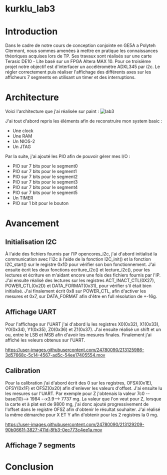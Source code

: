 # kurklu_lab3

# Introduction
Dans le cadre de notre cours de conception conjointe en GE5A a Polyteh Clermont, nous sommes amenées à mettre en pratique les connaissances théoriques acquises lors de TP. Ses travaux sont réalisés sur une carte Terasic DE10 - Lite basé sur un FPGA Altera MAX 10. Pour ce troisième projet notre objectif est d'interfacer un accéléromètre ADXL345 par i2c. Le régler correctement puis réaliser l'affichage des différents axes sur les afficheurs 7 segments en utilisant un timer et des interruptions.

# Architecture
Voici l'architecture que j'ai réalisée sur paint :
![lab3](https://user-images.githubusercontent.com/24780090/213120076-4c1e3f18-3208-48f5-9a04-559f55001bc2.png)

J'ai tout d'abord repris les éléments afin de reconstruire mon system basic :

* Une clock
* Une RAM
* Un NIOS-2
* Un JTAG

Par la suite, j'ai ajouté les PIO afin de pouvoir gérer mes I/O :

* PIO sur 7 bits pour le segment0
* PIO sur 7 bits pour le segment1
* PIO sur 7 bits pour le segment2
* PIO sur 7 bits pour le segment3
* PIO sur 7 bits pour le segment4
* PIO sur 7 bits pour le segment5
* Un TIMER
* PIO sur 1 bit pour le bouton

# Avancement

## Initialisation I2C

À l'aide des fichiers fournis par l'IP opencores_i2c, j'ai d'abord initialisé la communication avec l'i2c à l'aide de la fonction I2C_init() et la fonction I2C_start() sur le registre 0x1D pour vérifier son bon fonctionnement. J'ai ensuite écrit les deux fonctions ecriture_i2c() et lecture_i2c(), pour les lectures et écriture en m'aidant encore une fois des fichiers fournis par l'IP. J'ai ensuite réalisé des lectures sur les registres ACT_INACT_CTL(0X27), POWER_CTL(0x2D) et DATA_FORMAT(0x31), pour vérifier s'il était bien initialisé. J'ai finalement écrit 0x8 sur POWER_CTL, afin d'activer les mesures et 0x7, sur DATA_FORMAT afin d'être en full résolution de +-16g.

## Affichage UART

Pour l'affichage sur l'UART j'ai d'abord lu les registres X0(0x32), X1(0x33), Y0(0x34), Y1(0x35), Z0(0x36) et Z1(0x37). J'ai ensuite réalisé un shift et un ou, entre le LSB et MSB afin d'avoir les mesures finales. Finalement j'ai affiché les veleurs obtenus sur l'UART.

https://user-images.githubusercontent.com/24780090/213125986-3d57668c-5c14-4567-ad5c-54ee17405554.mov

## Calibration

Pour la calibration j'ai d'abord écrit des 0 sur les registres, OFSX(0x1E), OFSY(0x1F) et OFSZ(0x20) afin d'enlever les valeurs d'offset. J'ai ensuite lu les mesures sur l'UART. Par exemple pour Z j'obtenais la valeur 7c0 --base(10)--> 1984 --x3.9--> 7737 mg. La valeur que l'on veut  pour Z, lorsque la carte et à plat est de 9800 mg, j'ai donc ajouté progressivement de l'offset dans le registre OFSZ afin d'obtenir le résultat souhaiter. J'ai réalisé la même démarche pour X ET Y afin d'obtenir pour les 2 registres la 0 mg.


https://user-images.githubusercontent.com/24780090/213129209-90b0661f-3827-411d-8fb3-0ec773c4ee1a.mov


## Affichage 7 segments

# Conclusion
